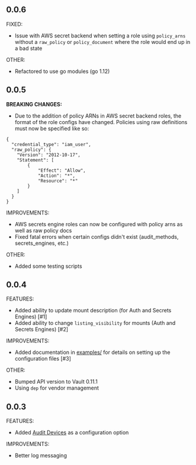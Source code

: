 ## 0.0.6

FIXED:
* Issue with AWS secret backend when setting a role using `policy_arns` without a `raw_policy` or `policy_document` where the role would end up in a bad state

OTHER:
* Refactored to use go modules (go 1.12)

## 0.0.5

**BREAKING CHANGES:**
* Due to the addition of policy ARNs in AWS secret backend roles, the format of the role configs have changed.  Policies using raw definitions must now be specified like so:

```
{
  "credential_type": "iam_user",
  "raw_policy": {
    "Version": "2012-10-17",
    "Statement": [
        {
            "Effect": "Allow",
            "Action": "*",
            "Resource": "*"
        }
    ]
  }
}
```

IMPROVEMENTS:
* AWS secrets engine roles can now be configured with policy arns as well as raw policy docs
* Fixed fatal errors when certain configs didn't exist (audit_methods, secrets_engines, etc.)

OTHER:
* Added some testing scripts

## 0.0.4

FEATURES:

* Added ability to update mount description (for Auth and Secrets Engines) [#1]
* Added ability to change `listing_visibility` for mounts (Auth and Secrets Engines) [#2]

IMPROVEMENTS:

* Added documentation in [examples/](examples/) for details on setting up the configuration files [#3]

OTHER:

* Bumped API version to Vault 0.11.1
* Using `dep` for vendor management

## 0.0.3

FEATURES:

 * Added [Audit Devices](https://www.vaultproject.io/docs/audit/index.html) as a configuration option

IMPROVEMENTS:

* Better log messaging
